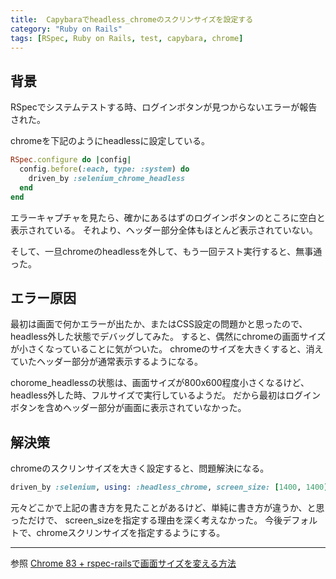 ```yaml
---
title:  Capybaraでheadless_chromeのスクリンサイズを設定する
category: "Ruby on Rails"
tags: [RSpec, Ruby on Rails, test, capybara, chrome]
---
```


## 背景
RSpecでシステムテストする時、ログインボタンが見つからないエラーが報告された。

chromeを下記のようにheadlessに設定している。

```ruby
RSpec.configure do |config|
  config.before(:each, type: :system) do
    driven_by :selenium_chrome_headless
  end
end
```
エラーキャプチャを見たら、確かにあるはずのログインボタンのところに空白と表示されている。
それより、ヘッダー部分全体もほとんど表示されていない。

そして、一旦chromeのheadlessを外して、もう一回テスト実行すると、無事通った。

## エラー原因

最初は画面で何かエラーが出たか、またはCSS設定の問題かと思ったので、headless外した状態でデバッグしてみた。
すると、偶然にchromeの画面サイズが小さくなっていることに気がついた。
chromeのサイズを大きくすると、消えていたヘッダー部分が通常表示するようになる。

chorome_headlessの状態は、画面サイズが800x600程度小さくなるけど、
headless外した時、フルサイズで実行しているようだ。
だから最初はログインボタンを含めヘッダー部分が画面に表示されていなかった。

## 解決策
chromeのスクリンサイズを大きく設定すると、問題解決になる。
```ruby
driven_by :selenium, using: :headless_chrome, screen_size: [1400, 1400]
```

元々どこかで上記の書き方を見たことがあるけど、単純に書き方が違うか、と思っただけで、
screen_sizeを指定する理由を深く考えなかった。
今後デフォルトで、chromeスクリンサイズを指定するようにする。

---
参照 
[Chrome 83 + rspec-railsで画面サイズを変える方法](https://twitter.com/jnchito/status/1266330181142102017)